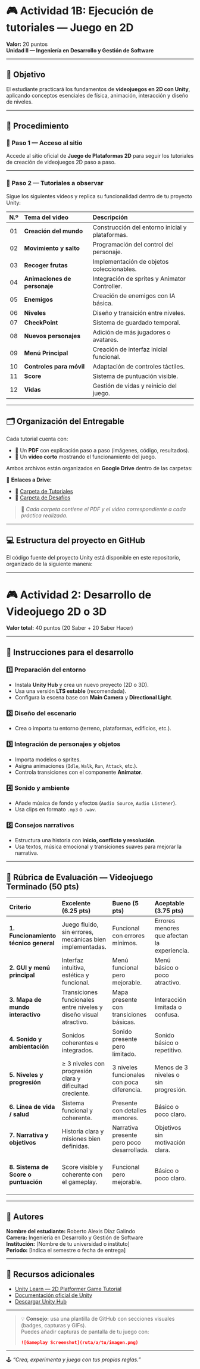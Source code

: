 # 🎮 Actividad 1B: Ejecución de tutoriales — Juego en 2D  
**Valor:** 20 puntos  
**Unidad II — Ingeniería en Desarrollo y Gestión de Software**

---

## 🎯 Objetivo
El estudiante practicará los fundamentos de **videojuegos en 2D con Unity**, aplicando conceptos esenciales de física, animación, interacción y diseño de niveles.

---

## 🧩 Procedimiento

### 🔹 Paso 1 — Acceso al sitio
Accede al sitio oficial de **Juego de Plataformas 2D** para seguir los tutoriales de creación de videojuegos 2D paso a paso.

---

### 🔹 Paso 2 — Tutoriales a observar
Sigue los siguientes videos y replica su funcionalidad dentro de tu proyecto Unity:

| N.º | Tema del video | Descripción |
|:--:|:---------------------------|:------------------------------|
| 01 | **Creación del mundo** | Construcción del entorno inicial y plataformas. |
| 02 | **Movimiento y salto** | Programación del control del personaje. |
| 03 | **Recoger frutas** | Implementación de objetos coleccionables. |
| 04 | **Animaciones de personaje** | Integración de sprites y Animator Controller. |
| 05 | **Enemigos** | Creación de enemigos con IA básica. |
| 06 | **Niveles** | Diseño y transición entre niveles. |
| 07 | **CheckPoint** | Sistema de guardado temporal. |
| 08 | **Nuevos personajes** | Adición de más jugadores o avatares. |
| 09 | **Menú Principal** | Creación de interfaz inicial funcional. |
| 10 | **Controles para móvil** | Adaptación de controles táctiles. |
| 11 | **Score** | Sistema de puntuación visible. |
| 12 | **Vidas** | Gestión de vidas y reinicio del juego. |

---

## 🗂️ Organización del Entregable

Cada tutorial cuenta con:
- 📄 Un **PDF** con explicación paso a paso (imágenes, código, resultados).
- 🎥 Un **video corto** mostrando el funcionamiento del juego.

Ambos archivos están organizados en **Google Drive** dentro de las carpetas:

📎 **Enlaces a Drive:**
- 📂 [Carpeta de Tutoriales](https://drive.google.com/drive/folders/1bDGwNxNBZLVNE05Yp-NcbU2LmvZ8BZqp?usp=sharing)  
- 📂 [Carpeta de Desafíos](https://drive.google.com/drive/folders/1BEzr3Sprij3yGnPtmhnqKyUGRVMIRIHw?usp=sharing)

> 🔸 *Cada carpeta contiene el PDF y el video correspondiente a cada práctica realizada.*

---

## 💻 Estructura del proyecto en GitHub

El código fuente del proyecto Unity está disponible en este repositorio, organizado de la siguiente manera:




























---


# 🎮 Actividad 2: Desarrollo de Videojuego 2D o 3D  
**Valor total:** 40 puntos (20 Saber + 20 Saber Hacer)

---

## 🚀 Instrucciones para el desarrollo

### 1️⃣ Preparación del entorno
- Instala **Unity Hub** y crea un nuevo proyecto (2D o 3D).
- Usa una versión **LTS estable** (recomendada).
- Configura la escena base con **Main Camera** y **Directional Light**.

### 2️⃣ Diseño del escenario
- Crea o importa tu entorno (terreno, plataformas, edificios, etc.).

### 3️⃣ Integración de personajes y objetos
- Importa modelos o sprites.
- Asigna animaciones (`Idle`, `Walk`, `Run`, `Attack`, etc.).
- Controla transiciones con el componente **Animator**.

### 4️⃣ Sonido y ambiente
- Añade música de fondo y efectos (`Audio Source`, `Audio Listener`).
- Usa clips en formato `.mp3` o `.wav`.

### 5️⃣ Consejos narrativos
- Estructura una historia con **inicio, conflicto y resolución**.
- Usa textos, música emocional y transiciones suaves para mejorar la narrativa.

---

## 🧾 Rúbrica de Evaluación — Videojuego Terminado (50 pts)

| Criterio | Excelente (6.25 pts) | Bueno (5 pts) | Aceptable (3.75 pts) | Insuficiente (1–2.5 pts) |
|:--|:--|:--|:--|:--|
| **1. Funcionamiento técnico general** | Juego fluido, sin errores, mecánicas bien implementadas. | Funcional con errores mínimos. | Errores menores que afectan la experiencia. | Fallos graves o no funcional. |
| **2. GUI y menú principal** | Interfaz intuitiva, estética y funcional. | Menú funcional pero mejorable. | Menú básico o poco atractivo. | Menú ausente o sin función clara. |
| **3. Mapa de mundo interactivo** | Transiciones funcionales entre niveles y diseño visual atractivo. | Mapa presente con transiciones básicas. | Interacción limitada o confusa. | Sin mapa o sin función. |
| **4. Sonido y ambientación** | Sonidos coherentes e integrados. | Sonido presente pero limitado. | Sonido básico o repetitivo. | Sin sonido o con errores. |
| **5. Niveles y progresión** | ≥ 3 niveles con progresión clara y dificultad creciente. | 3 niveles funcionales con poca diferencia. | Menos de 3 niveles o sin progresión. | Solo un nivel o sin avance. |
| **6. Línea de vida / salud** | Sistema funcional y coherente. | Presente con detalles menores. | Básico o poco claro. | Ausente o no funcional. |
| **7. Narrativa y objetivos** | Historia clara y misiones bien definidas. | Narrativa presente pero poco desarrollada. | Objetivos sin motivación clara. | Sin historia ni objetivos. |
| **8. Sistema de Score o puntuación** | Score visible y coherente con el gameplay. | Funcional pero mejorable. | Básico o poco claro. | Sin sistema de puntuación o inoperante. |

---

## 👥 Autores
**Nombre del estudiante:** Roberto Alexis Díaz Galindo  
**Carrera:** Ingeniería en Desarrollo y Gestión de Software  
**Institución:** [Nombre de tu universidad o instituto]  
**Periodo:** [Indica el semestre o fecha de entrega]  

---

## 📎 Recursos adicionales
- [Unity Learn — 2D Platformer Game Tutorial](https://learn.unity.com/project/2d-platformer-template)
- [Documentación oficial de Unity](https://docs.unity3d.com/)
- [Descargar Unity Hub](https://unity.com/download)

---

> 💡 **Consejo:** usa una plantilla de GitHub con secciones visuales (badges, capturas y GIFs).  
> Puedes añadir capturas de pantalla de tu juego con:
> ```markdown
> ![Gameplay Screenshot](ruta/a/tu/imagen.png)
> ```
---

🕹️ *“Crea, experimenta y juega con tus propias reglas.”*



